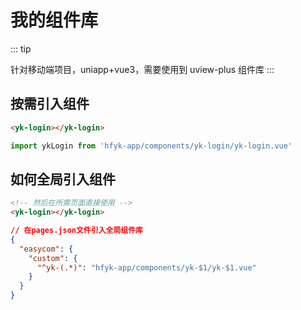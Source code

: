 # 我的组件库

::: tip

针对移动端项目，uniapp+vue3，需要使用到 uview-plus 组件库
:::

## 按需引入组件

```html
<yk-login></yk-login>
```

```javascript
import ykLogin from 'hfyk-app/components/yk-login/yk-login.vue'
```

## 如何全局引入组件

```html
<!-- 然后在所需页面直接使用 -->
<yk-login></yk-login>
```

```json
// 在pages.json文件引入全局组件库
{
  "easycom": {
    "custom": {
      "^yk-(.*)": "hfyk-app/components/yk-$1/yk-$1.vue"
    }
  }
}
```
